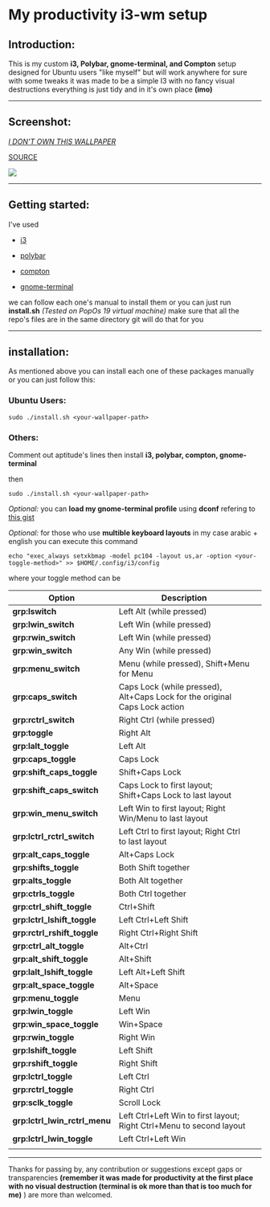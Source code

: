 # My productivity i3-wm setup



## Introduction:

This is my custom **i3, Polybar, gnome-terminal, and Compton** setup designed for Ubuntu users "like myself" but will work anywhere for sure with some tweaks it was made to be a simple I3 with no fancy visual destructions everything is just tidy and in it's own place **(imo)**   

------

## Screenshot:

*<u>I DON'T OWN THIS WALLPAPER</u>*

[SOURCE](https://www.reddit.com/r/wallpaper/comments/a2ootu/retro_wave_pyramid_oc_3840x2160/?utm_source=ifttt)

![](https://imagizer.imageshack.com/img923/7331/VRAlO3.png)

------

## Getting started:

I've used 

* [i3](https://github.com/i3/i3)

* [polybar](https://github.com/polybar/polybar)

* [compton](https://github.com/chjj/compton)

* [gnome-terminal](https://packages.ubuntu.com/disco/gnome-terminal)

we can follow each one's manual to install them or you can just run **install.sh** *(Tested on PopOs 19 virtual  machine)* make sure that all the repo's files are in the same directory git will do that for you

------

## installation: 

As mentioned above you can install each one of these packages manually or you can just follow this:

### Ubuntu Users:

```
sudo ./install.sh <your-wallpaper-path>
```

### Others:

Comment out aptitude's lines then install **i3, polybar, compton, gnome-terminal**  

then

```
sudo ./install.sh <your-wallpaper-path>
```

*Optional:* you can **load my gnome-terminal profile** using **dconf** refering to [this gist](https://gist.github.com/reavon/0bbe99150810baa5623e5f601aa93afc)

*Optional:* for those who use **multible keyboard layouts** in my case arabic + english you can execute this command
```
echo "exec_always setxkbmap -model pc104 -layout us,ar -option <your-toggle-method>" >> $HOME/.config/i3/config
```
where your toggle method can be


| **Option**                    | **Description**                                              |      |
| ----------------------------- | ------------------------------------------------------------ | ---- |
| **grp:lswitch**               | Left Alt (while pressed)                                     |      |
| **grp:lwin_switch**           | Left Win (while pressed)                                     |      |
| **grp:rwin_switch**           | Left Win (while pressed)                                     |      |
| **grp:win_switch**            | Any Win (while pressed)                                      |      |
| **grp:menu_switch**           | Menu (while pressed), Shift+Menu for Menu                    |      |
| **grp:caps_switch**           | Caps Lock (while pressed), Alt+Caps Lock for the original Caps Lock action |      |
| **grp:rctrl_switch**          | Right Ctrl (while pressed)                                   |      |
| **grp:toggle**                | Right Alt                                                    |      |
| **grp:lalt_toggle**           | Left Alt                                                     |      |
| **grp:caps_toggle**           | Caps Lock                                                    |      |
| **grp:shift_caps_toggle**     | Shift+Caps Lock                                              |      |
| **grp:shift_caps_switch**     | Caps Lock to first layout; Shift+Caps Lock to last layout    |      |
| **grp:win_menu_switch**       | Left Win to first layout; Right Win/Menu to last layout      |      |
| **grp:lctrl_rctrl_switch**    | Left Ctrl to first layout; Right Ctrl to last layout         |      |
| **grp:alt_caps_toggle**       | Alt+Caps Lock                                                |      |
| **grp:shifts_toggle**         | Both Shift together                                          |      |
| **grp:alts_toggle**           | Both Alt together                                            |      |
| **grp:ctrls_toggle**          | Both Ctrl together                                           |      |
| **grp:ctrl_shift_toggle**     | Ctrl+Shift                                                   |      |
| **grp:lctrl_lshift_toggle**   | Left Ctrl+Left Shift                                         |      |
| **grp:rctrl_rshift_toggle**   | Right Ctrl+Right Shift                                       |      |
| **grp:ctrl_alt_toggle**       | Alt+Ctrl                                                     |      |
| **grp:alt_shift_toggle**      | Alt+Shift                                                    |      |
| **grp:lalt_lshift_toggle**    | Left Alt+Left Shift                                          |      |
| **grp:alt_space_toggle**      | Alt+Space                                                    |      |
| **grp:menu_toggle**           | Menu                                                         |      |
| **grp:lwin_toggle**           | Left Win                                                     |      |
| **grp:win_space_toggle**      | Win+Space                                                    |      |
| **grp:rwin_toggle**           | Right Win                                                    |      |
| **grp:lshift_toggle**         | Left Shift                                                   |      |
| **grp:rshift_toggle**         | Right Shift                                                  |      |
| **grp:lctrl_toggle**          | Left Ctrl                                                    |      |
| **grp:rctrl_toggle**          | Right Ctrl                                                   |      |
| **grp:sclk_toggle**           | Scroll Lock                                                  |      |
| **grp:lctrl_lwin_rctrl_menu** | Left Ctrl+Left Win to first layout; Right Ctrl+Menu to second layout |      |
| **grp:lctrl_lwin_toggle**     | Left Ctrl+Left Win                                           |      |
|                               |                                                              |      |

------

Thanks for passing by, any contribution or suggestions except gaps or transparencies **(remember it was made for productivity at the first place with no visual destruction (terminal is ok more than that is too much for me)** ) are more than welcomed.
